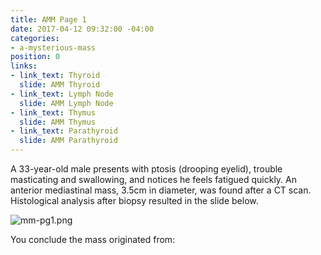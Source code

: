```yaml
---
title: AMM Page 1
date: 2017-04-12 09:32:00 -04:00
categories:
- a-mysterious-mass
position: 0
links:
- link_text: Thyroid
  slide: AMM Thyroid
- link_text: Lymph Node
  slide: AMM Lymph Node
- link_text: Thymus
  slide: AMM Thymus
- link_text: Parathyroid
  slide: AMM Parathyroid
---
```


A 33-year-old male presents with ptosis (drooping eyelid), trouble masticating and swallowing, and notices he feels fatigued quickly. An anterior mediastinal mass, 3.5cm in diameter, was found after a CT scan. Histological analysis after biopsy resulted in the slide below.

![mm-pg1.png](/uploads/mm-pg1.png)

You conclude the mass originated from:
